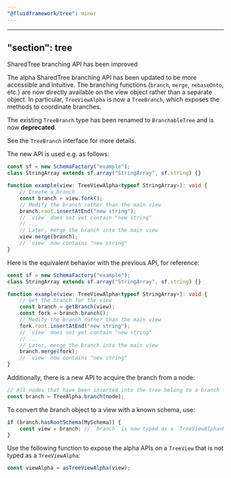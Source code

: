 ```yaml
---
"@fluidframework/tree": minor
---
```

---
"section": tree
---

SharedTree branching API has been improved

The alpha SharedTree branching API has been updated to be more accessible and intuitive.
The branching functions (`branch`, `merge`, `rebaseOnto`, etc.) are now directly available on the view object rather than a separate object.
In particular, `TreeViewAlpha` is now a `TreeBranch`, which exposes the methods to coordinate branches.

The existing `TreeBranch` type has been renamed to `BranchableTree` and is now **deprecated**.

See the `TreeBranch` interface for more details.

The new API is used e.g. as follows:

```typescript
const sf = new SchemaFactory("example");
class StringArray extends sf.array("StringArray", sf.string) {}

function example(view: TreeViewAlpha<typeof StringArray>): void {
	// Create a branch
	const branch = view.fork();
	// Modify the branch rather than the main view
	branch.root.insertAtEnd("new string");
	// `view` does not yet contain "new string"
	// ...
	// Later, merge the branch into the main view
	view.merge(branch);
	// `view` now contains "new string"
}
```

Here is the equivalent behavior with the previous API, for reference:

```typescript
const sf = new SchemaFactory("example");
class StringArray extends sf.array("StringArray", sf.string) {}

function example(view: TreeViewAlpha<typeof StringArray>): void {
	// Get the branch for the view
	const branch = getBranch(view);
	const fork = branch.branch();
	// Modify the branch rather than the main view
	fork.root.insertAtEnd("new string");
	// `view` does not yet contain "new string"
	// ...
	// Later, merge the branch into the main view
	branch.merge(fork);
	// `view` now contains "new string"
}
```

Additionally, there is a new API to acquire the branch from a node:

```typescript
// All nodes that have been inserted into the tree belong to a branch - this retrieves that branch
const branch = TreeAlpha.branch(node);
```

To convert the branch object to a view with a known schema, use:

```typescript
if (branch.hasRootSchema(MySchema)) {
	const view = branch; // `branch` is now typed as a `TreeViewAlpha<MySchema>`
}
```

Use the following function to expose the alpha APIs on a `TreeView` that is not typed as a `TreeViewAlpha`:

```typescript
const viewAlpha = asTreeViewAlpha(view);
```
